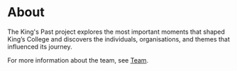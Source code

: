 # About

The King's Past project explores the most important moments that shaped
King’s College and discovers the individuals, organisations, and themes that
influenced its journey.

For more information about the team, see [Team](about/team).
